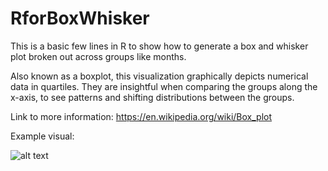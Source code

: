 # RforBoxWhisker

This is a basic few lines in R to show how to generate a box and whisker plot broken out across groups like months.

Also known as a boxplot, this visualization graphically depicts numerical data in quartiles. They are insightful when comparing the groups along the x-axis, to see patterns and shifting distributions between the groups.

Link to more information: https://en.wikipedia.org/wiki/Box_plot

Example visual:

![alt text](https://upload.wikimedia.org/wikipedia/commons/thumb/f/fa/Michelsonmorley-boxplot.svg/600px-Michelsonmorley-boxplot.svg.png) 
